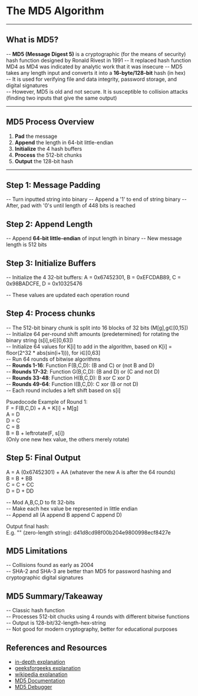 # The MD5 Algorithm

---

## What is MD5?

-- **MD5 (Message Digest 5)** is a cryptographic (for the means of security) hash function designed by Ronald Rivest in 1991
-- It replaced hash function MD4 as MD4 was indicated by analytic work that it was insecure
-- MD5 takes any length input and converts it into a **16-byte/128-bit** hash (in hex)  
-- It is used for verifying file and data integrity, password storage, and digital signatures  
-- However, MD5 is old and not secure. It is susceptible to collision attacks (finding two inputs that give the same output)

---

## MD5 Process Overview

1. **Pad** the message
2. **Append** the length in 64-bit little-endian
3. **Initialize** the 4 hash buffers
4. **Process** the 512-bit chunks
5. **Output** the 128-bit hash

---

## Step 1: Message Padding

-- Turn inputted string into binary
-- Append a '1' to end of string binary
-- After, pad with '0's until length of 448 bits is reached

## Step 2: Append Length

-- Append **64-bit little-endian** of input length in binary
-- New message length is 512 bits

## Step 3: Initialize Buffers

-- Initialize the 4 32-bit buffers: A = 0x67452301, B = 0xEFCDAB89, C = 0x98BADCFE, D = 0x10325476

-- These values are updated each operation round

## Step 4: Process chunks

-- The 512-bit binary chunk is split into 16 blocks of 32 bits (M[g],g∈[0,15])  
-- Initialize 64 per-round shift amounts (predetermined) for rotating the binary string (s[i],s∈[0,63])  
-- Initialize 64 values for K[i] to add in the algorithm, based on K[i] = floor(2^32 * abs(sin(i+1))), for i∈[0,63]  
-- Run 64 rounds of bitwise algorithms  
-- **Rounds 1-16**: Function F(B,C,D): (B and C) or (not B and D)  
-- **Rounds 17-32**: Function G(B,C,D): (B and D) or (C and not D)  
-- **Rounds 33-48**: Function H(B,C,D): B xor C xor D  
-- **Rounds 49-64**: Function I(B,C,D): C xor (B or not D)  
-- Each round includes a left shift based on s[i]  

Psuedocode Example of Round 1:  
F = F(B,C,D) + A + K[i] + M[g]  
A = D  
D = C  
C = B  
B = B + leftrotate(F, s[i])  
(Only one new hex value, the others merely rotate)  

## Step 5: Final Output

A = A (0x67452301) + AA (whatever the new A is after the 64 rounds)  
B = B + BB  
C = C + CC  
D = D + DD  

-- Mod A,B,C,D to fit 32-bits  
-- Make each hex value be represented in little endian  
-- Append all (A append B append C append D)  

Output final hash:  
E.g. "" (zero-length string): d41d8cd98f00b204e9800998ecf8427e  

## MD5 Limitations

-- Collisions found as early as 2004  
-- SHA-2 and SHA-3 are better than MD5 for password hashing and cryptographic digital signatures  

## MD5 Summary/Takeaway

-- Classic hash function  
-- Processes 512-bit chucks using 4 rounds with different bitwise functions  
-- Output is 128-bit/32-length-hex-string  
-- Not good for modern cryptography, better for educational purposes  

## References and Resources

 - [in-depth explanation](https://www.comparitech.com/blog/information-security/md5-algorithm-with-examples/)
 - [geeksforgeeks explanation](https://www.geeksforgeeks.org/what-is-the-md5-algorithm/)
 - [wikipedia explanation](https://en.wikipedia.org/wiki/MD5#Algorithm)
 - [MD5 Documentation](https://www.ietf.org/rfc/rfc1321.txt)
 - [MD5 Debugger](https://twy.name/Tools/Hash/md5.html)
